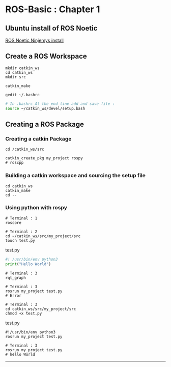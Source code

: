 # ROS-Basic : Chapter 1 

## Ubuntu install of ROS Noetic
[ROS Noetic Ninjemys install](https://wiki.ros.org/noetic/Installation/Ubuntu)

## Create a ROS Workspace

```shell
mkdir catkin_ws
cd catkin_ws
mkdir src

catkin_make
```

```shell
gedit ~/.bashrc
```

```bash
# In .bashrc At the end line add and save file : 
source ~/catkin_ws/devel/setup.bash
```

## Creating a ROS Package

### Creating a catkin Package
```shell
cd /catkin_ws/src

catkin_create_pkg my_project rospy
# roscpp
```

### Building a catkin workspace and sourcing the setup file
```shell
cd catkin_ws
catkin_make
cd --
```

### Using python with rospy

```shell
# Terminal : 1
roscore
```

```shell
# Terminal : 2
cd ~/catkin_ws/src/my_project/src
touch test.py
```

test.py
```python
#! /usr/bin/env python3
print("Hello World")
```

```shell
# Terminal : 3
rqt_graph
```

```shell
# Terminal : 3
rosrun my_project test.py
# Error
```

```shell
# Terminal : 3
cd catkin_ws/src/my_project/src
chmod +x test.py
```

test.py
```shell
#!/usr/bin/env python3
rosrun my_project test.py
```

```shell
# Terminal : 3
rosrun my_project test.py
# hello World
```

---